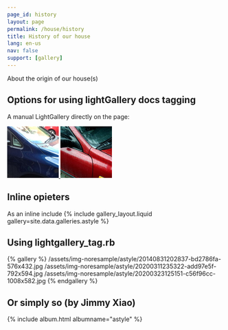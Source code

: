 ```yaml
---
page_id: history
layout: page
permalink: /house/history
title: History of our house
lang: en-us
nav: false
support: [gallery]
---
```


About the origin of our house(s)

## Options for using lightGallery docs tagging

A manual LightGallery directly on the page:

  <div id="thegallery">
    <a href="/assets/img-noresample/astyle/20140831202837-bd2786fa-576x432.jpg" 
data-sub-html="Photo 1 by EJB" >
        <img alt="img1" data-sub-html="img1 title" src="/assets/img-noresample/astyle/20140831202837-bd2786fa-120x120.jpg" />
    </a>
    <a href="/assets/img-noresample/astyle/20150507213246-f23b3981-792x594.jpg" 
data-sub-html="Photo 2 by EJB" >
        <img alt="img2" data-sub-html="img2 title" src="/assets/img-noresample/astyle/20150507213246-f23b3981-120x120.jpg" />
    </a>
</div>

<script>
  lightGallery(document.getElementById("thegallery"), {
    plugins: [lgThumbnail, lgZoom, lgAutoplay, lgFullscreen],
    speed: 500,
    thumbnails: true,
    thumbWidth: 60,
    thumbHeight: "40px",
    thumbMargin: 4,
    showMaximizeIcon: true,
    appendSubHtmlTo: '.lg-item',
  });
</script>
<!-- end of manual lg block -->

<h2>Inline opieters</h2>
As an inline include
{% include gallery_layout.liquid gallery=site.data.galleries.astyle %}

<h2>Using lightgallery_tag.rb</h2>
{% gallery %}
/assets/img-noresample/astyle/20140831202837-bd2786fa-576x432.jpg
/assets/img-noresample/astyle/20200311235322-add97e5f-792x594.jpg
/assets/img-noresample/astyle/20200323125151-c56f96cc-1008x582.jpg
{% endgallery %}
<!-- lightgallery_tag.rb auto thumbs -->

<h2>Or simply so (by Jimmy Xiao)</h2>
{% include album.html albumname="astyle" %}
